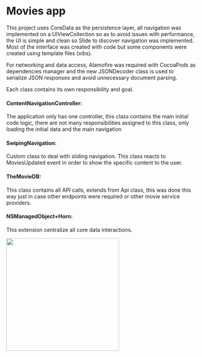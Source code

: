 # Movies app

This project uses CoreData as the persistence layer, all navigation was implemented on a UIViewCollection so as to avoid issues with performance, the UI is simple and clean so Slide to discover navigation was implemented. Most of the interface was created with code but some components were created using template files (xibs).

For networking and data access, Alamofire was required with CocoaPods as dependencies manager and the new JSONDecoder class is used to serialize JSON responses and avoid unnecessary document parsing.

Each class contains its own responsibility and goal.

#### ContentNavigationController: 
The application only has one controller, this class contains the main initial code logic, there are not many responsibilities assigned to this class, only loading the initial data and the main navigation

#### SwipingNavigation: 
Custom class to deal with sliding navigation. This class reacts to MoviesUpdated event in order to show the specific content to the user.

#### TheMovieDB: 
This class contains all API calls, extends from Api class, this was done this way just in case other endpoints were required or other movie service providers.

#### NSManagedObject+Horn: 
This extension centralize all core data interactions.

<img src="preview.gif" width="300">

